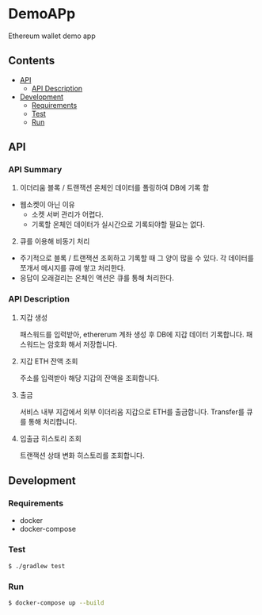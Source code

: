 # DemoAPp

Ethereum wallet demo app

## Contents

- [API](#api)
  - [API Description](#api-description)
- [Development](#development)
  - [Requirements](#requirements)
  - [Test](#test)
  - [Run](#run)

## API

### API Summary

1. 이더리움 블록 / 트랜잭션 온체인 데이터를 폴링하여 DB에 기록 함

- 웹소켓이 아닌 이유
  - 소켓 서버 관리가 어렵다.
  - 기록할 온체인 데이터가 실시간으로 기록되야할 필요는 없다.

2. 큐를 이용해 비동기 처리

- 주기적으로 블록 / 트랜잭션 조회하고 기록할 때 그 양이 많을 수 있다.
  각 데이터를 쪼개서 메시지를 큐에 쌓고 처리한다.
- 응답이 오래걸리는 온체인 액션은 큐를 통해 처리한다.

### API Description

1. 지갑 생성

   패스워드를 입력받아, ethererum 계좌 생성 후 DB에 지갑 데이터 기록합니다.
   패스워드는 암호화 해서 저장합니다.

2. 지갑 ETH 잔액 조회

   주소를 입력받아 해당 지갑의 잔액을 조회합니다.

3. 출금

   서비스 내부 지갑에서 외부 이더리움 지갑으로 ETH를 출금합니다.
   Transfer를 큐를 통해 처리합니다.

4. 입출금 히스토리 조회

   트랜잭션 상태 변화 히스토리를 조회합니다.

## Development

### Requirements

- docker
- docker-compose

### Test

```zsh
$ ./gradlew test
```

### Run

```zsh
$ docker-compose up --build
```
